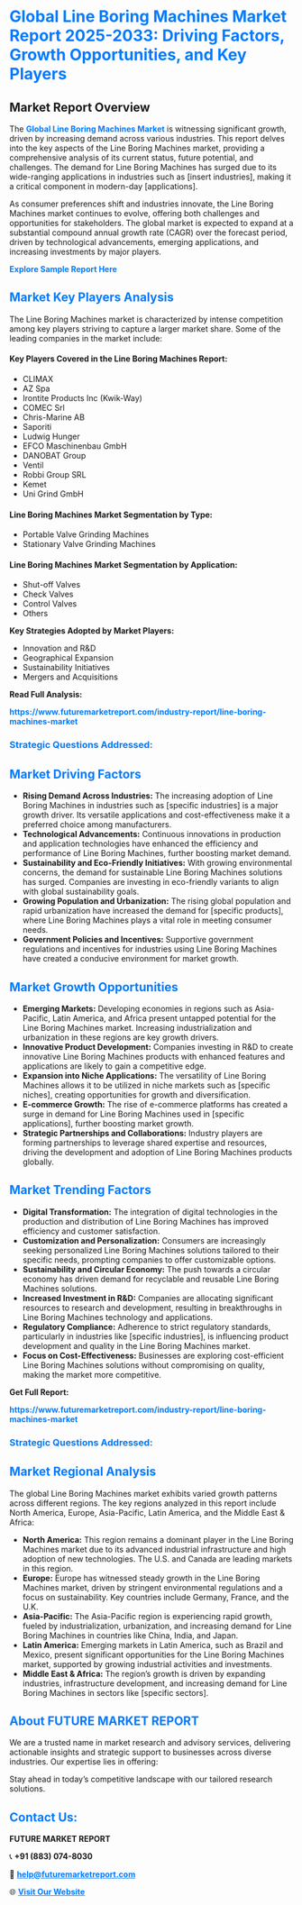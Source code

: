 <h1 style="color: #007BFF;">Global Line Boring Machines Market Report 2025-2033: Driving Factors, Growth Opportunities, and Key Players</h1>

<section id="overview">
<h2>Market Report Overview</h2>
<p>The <a href="https://www.futuremarketreport.com/industry-report/line-boring-machines-market" style="color: #007BFF; text-decoration: none;"><strong>Global Line Boring Machines Market</strong></a> is witnessing significant growth, driven by increasing demand across various industries. This report delves into the key aspects of the Line Boring Machines market, providing a comprehensive analysis of its current status, future potential, and challenges. The demand for Line Boring Machines has surged due to its wide-ranging applications in industries such as [insert industries], making it a critical component in modern-day [applications].</p>
<p>As consumer preferences shift and industries innovate, the Line Boring Machines market continues to evolve, offering both challenges and opportunities for stakeholders. The global market is expected to expand at a substantial compound annual growth rate (CAGR) over the forecast period, driven by technological advancements, emerging applications, and increasing investments by major players.</p>
</section>

<section id="overview">
<p><a href="https://www.futuremarketreport.com/request-sample/reportId=37692" style="color: #007BFF; text-decoration: none;"><strong>Explore Sample Report Here</strong></a></p>
</section>

<section id="key-players">
<h2 style="color: #007BFF;">Market Key Players Analysis</h2>
<p>The Line Boring Machines market is characterized by intense competition among key players striving to capture a larger market share. Some of the leading companies in the market include:</p>
<h4>Key Players Covered in the Line Boring Machines Report:</h4>
<ul><li>CLIMAX</li><li>AZ Spa</li><li>Irontite Products Inc (Kwik-Way)</li><li>COMEC Srl</li><li>Chris-Marine AB</li><li>Saporiti</li><li>Ludwig Hunger</li><li>EFCO Maschinenbau GmbH</li><li>DANOBAT Group</li><li>Ventil</li><li>Robbi Group SRL</li><li>Kemet</li><li>Uni Grind GmbH</li></ul>
<h4>Line Boring Machines Market Segmentation by Type:</h4>
<ul><li>Portable Valve Grinding Machines</li><li>Stationary Valve Grinding Machines</li></ul>

<h4>Line Boring Machines Market Segmentation by Application:</h4>
<ul><li>Shut-off Valves</li><li>Check Valves</li><li>Control Valves</li><li>Others</li></ul>
<p><strong>Key Strategies Adopted by Market Players:</strong></p>
<ul>
<li>Innovation and R&D</li>
<li>Geographical Expansion</li>
<li>Sustainability Initiatives</li>
<li>Mergers and Acquisitions</li>
</ul>
</section>

<section>
<p><strong>Read Full Analysis: </strong></p><a href="https://www.futuremarketreport.com/industry-report/line-boring-machines-market" style="color: #007BFF; text-decoration: none;"><strong>https://www.futuremarketreport.com/industry-report/line-boring-machines-market</strong></a>
<h3 style="color: #007BFF;">Strategic Questions Addressed:</h3>
</section>

<section id="driving-factors">
<h2 style="color: #007BFF;">Market Driving Factors</h2>
<ul>
<li><strong>Rising Demand Across Industries:</strong> The increasing adoption of Line Boring Machines in industries such as [specific industries] is a major growth driver. Its versatile applications and cost-effectiveness make it a preferred choice among manufacturers.</li>
<li><strong>Technological Advancements:</strong> Continuous innovations in production and application technologies have enhanced the efficiency and performance of Line Boring Machines, further boosting market demand.</li>
<li><strong>Sustainability and Eco-Friendly Initiatives:</strong> With growing environmental concerns, the demand for sustainable Line Boring Machines solutions has surged. Companies are investing in eco-friendly variants to align with global sustainability goals.</li>
<li><strong>Growing Population and Urbanization:</strong> The rising global population and rapid urbanization have increased the demand for [specific products], where Line Boring Machines plays a vital role in meeting consumer needs.</li>
<li><strong>Government Policies and Incentives:</strong> Supportive government regulations and incentives for industries using Line Boring Machines have created a conducive environment for market growth.</li>
</ul>
</section>

<section id="growth-opportunities">
<h2 style="color: #007BFF;">Market Growth Opportunities</h2>
<ul>
<li><strong>Emerging Markets:</strong> Developing economies in regions such as Asia-Pacific, Latin America, and Africa present untapped potential for the Line Boring Machines market. Increasing industrialization and urbanization in these regions are key growth drivers.</li>
<li><strong>Innovative Product Development:</strong> Companies investing in R&D to create innovative Line Boring Machines products with enhanced features and applications are likely to gain a competitive edge.</li>
<li><strong>Expansion into Niche Applications:</strong> The versatility of Line Boring Machines allows it to be utilized in niche markets such as [specific niches], creating opportunities for growth and diversification.</li>
<li><strong>E-commerce Growth:</strong> The rise of e-commerce platforms has created a surge in demand for Line Boring Machines used in [specific applications], further boosting market growth.</li>
<li><strong>Strategic Partnerships and Collaborations:</strong> Industry players are forming partnerships to leverage shared expertise and resources, driving the development and adoption of Line Boring Machines products globally.</li>
</ul>
</section>

<section id="trending-factors">
<h2 style="color: #007BFF;">Market Trending Factors</h2>
<ul>
<li><strong>Digital Transformation:</strong> The integration of digital technologies in the production and distribution of Line Boring Machines has improved efficiency and customer satisfaction.</li>
<li><strong>Customization and Personalization:</strong> Consumers are increasingly seeking personalized Line Boring Machines solutions tailored to their specific needs, prompting companies to offer customizable options.</li>
<li><strong>Sustainability and Circular Economy:</strong> The push towards a circular economy has driven demand for recyclable and reusable Line Boring Machines solutions.</li>
<li><strong>Increased Investment in R&D:</strong> Companies are allocating significant resources to research and development, resulting in breakthroughs in Line Boring Machines technology and applications.</li>
<li><strong>Regulatory Compliance:</strong> Adherence to strict regulatory standards, particularly in industries like [specific industries], is influencing product development and quality in the Line Boring Machines market.</li>
<li><strong>Focus on Cost-Effectiveness:</strong> Businesses are exploring cost-efficient Line Boring Machines solutions without compromising on quality, making the market more competitive.</li>
</ul>
</section>

<section>
<p><strong>Get Full Report: </strong></p><a href="https://www.futuremarketreport.com/industry-report/line-boring-machines-market" style="color: #007BFF; text-decoration: none;"><strong>https://www.futuremarketreport.com/industry-report/line-boring-machines-market</strong></a>
<h3 style="color: #007BFF;">Strategic Questions Addressed:</h3>
</section>


<section id="regional-analysis">
<h2 style="color: #007BFF;">Market Regional Analysis</h2>
<p>The global Line Boring Machines market exhibits varied growth patterns across different regions. The key regions analyzed in this report include North America, Europe, Asia-Pacific, Latin America, and the Middle East & Africa:</p>
<ul>
<li><strong>North America:</strong> This region remains a dominant player in the Line Boring Machines market due to its advanced industrial infrastructure and high adoption of new technologies. The U.S. and Canada are leading markets in this region.</li>
<li><strong>Europe:</strong> Europe has witnessed steady growth in the Line Boring Machines market, driven by stringent environmental regulations and a focus on sustainability. Key countries include Germany, France, and the U.K.</li>
<li><strong>Asia-Pacific:</strong> The Asia-Pacific region is experiencing rapid growth, fueled by industrialization, urbanization, and increasing demand for Line Boring Machines in countries like China, India, and Japan.</li>
<li><strong>Latin America:</strong> Emerging markets in Latin America, such as Brazil and Mexico, present significant opportunities for the Line Boring Machines market, supported by growing industrial activities and investments.</li>
<li><strong>Middle East & Africa:</strong> The region’s growth is driven by expanding industries, infrastructure development, and increasing demand for Line Boring Machines in sectors like [specific sectors].</li>
</ul>
</section>

<footer>
<h2 style="color: #007BFF;">About FUTURE MARKET REPORT</h2>
<p>We are a trusted name in market research and advisory services, delivering actionable insights and strategic support to businesses across diverse industries. Our expertise lies in offering:</p>

<p>Stay ahead in today’s competitive landscape with our tailored research solutions.</p>

<h2 style="color: #007BFF;">Contact Us:</h2>
<p><strong>FUTURE MARKET REPORT</strong></p>
<p>📞 <strong>+91 (883) 074-8030</strong></p>
<p>📧 <strong><a href="mailto:help@futuremarketreport.com" style="color: #007BFF;">help@futuremarketreport.com</a></strong></p>
<p>🌐 <strong><a href="https://www.futuremarketreport.com/" style="color: #007BFF;">Visit Our Website</a></strong></p>
</footer>